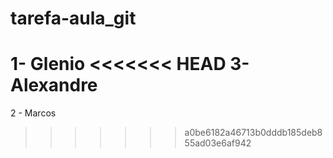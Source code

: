 # tarefa-aula_git
1- Glenio
<<<<<<< HEAD
3- Alexandre
=======
2 - Marcos

>>>>>>> a0be6182a46713b0dddb185deb855ad03e6af942

